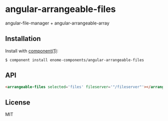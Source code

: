 
# angular-arrangeable-files

  angular-file-manager + angular-arrangeable-array

## Installation

  Install with [component(1)](http://component.io):

    $ component install enome-components/angular-arrangeable-files

## API

```html
<arrangeable-files selected='files' fileserver='"/fileserver"'></arrangeable-files>
```

## License

  MIT
